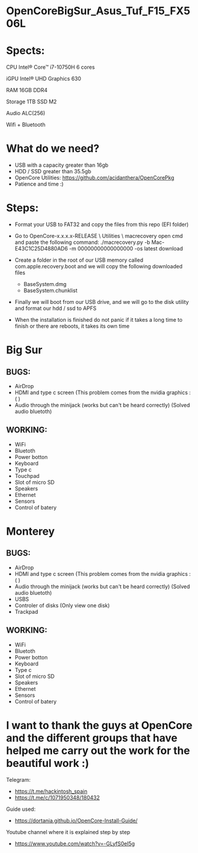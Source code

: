 # OpenCoreBigSur_Asus_Tuf_F15_FX506L

# Spects:
CPU	Intel® Core™ i7-10750H 6 cores

iGPU	Intel® UHD Graphics 630

RAM	16GB DDR4

Storage 1TB SSD M2

Audio	ALC(256)

Wifi + Bluetooth

# What do we need?

- USB with a capacity greater than 16gb
- HDD / SSD greater than 35.5gb
- OpenCore Utilities: https://github.com/acidanthera/OpenCorePkg
- Patience and time :)

# Steps:

- Format your USB to FAT32 and copy the files from this repo (EFI folder)

- Go to OpenCore-x.x.x.x-RELEASE \ Utilities \ macrecovery open cmd and paste the following command: 
./macrecovery.py -b Mac-E43C1C25D4880AD6 -m 00000000000000000 -os latest download

- Create a folder in the root of our USB memory called com.apple.recovery.boot and we will copy the following downloaded files
  * BaseSystem.dmg
  * BaseSystem.chunklist

- Finally we will boot from our USB drive, and we will go to the disk utility and format our hdd / ssd to APFS

- When the installation is finished do not panic if it takes a long time to finish or there are reboots, it takes its own time

# Big Sur
## BUGS:
- AirDrop
- HDMI and type c screen (This problem comes from the nvidia graphics :( )
- Audio through the minijack (works but can't be heard correctly) (Solved audio bluetoth)

## WORKING:
- WiFi
- Bluetoth
- Power botton
- Keyboard
- Type c
- Touchpad
- Slot of micro SD
- Speakers
- Ethernet
- Sensors
- Control of batery

# Monterey
## BUGS:
- AirDrop
- HDMI and type c screen (This problem comes from the nvidia graphics :( )
- Audio through the minijack (works but can't be heard correctly) (Solved audio bluetoth)
- USBS
- Controler of disks (Only view one disk)
- Trackpad

## WORKING:
- WiFi
- Bluetoth
- Power botton
- Keyboard
- Type c
- Slot of micro SD
- Speakers
- Ethernet
- Sensors
- Control of batery

# I want to thank the guys at OpenCore and the different groups that have helped me carry out the work for the beautiful work :)

Telegram:
- https://t.me/hackintosh_spain
- https://t.me/c/1071950348/180432

Guide used:
- https://dortania.github.io/OpenCore-Install-Guide/

Youtube channel where it is explained step by step
- https://www.youtube.com/watch?v=-GLyfS0eI5g

